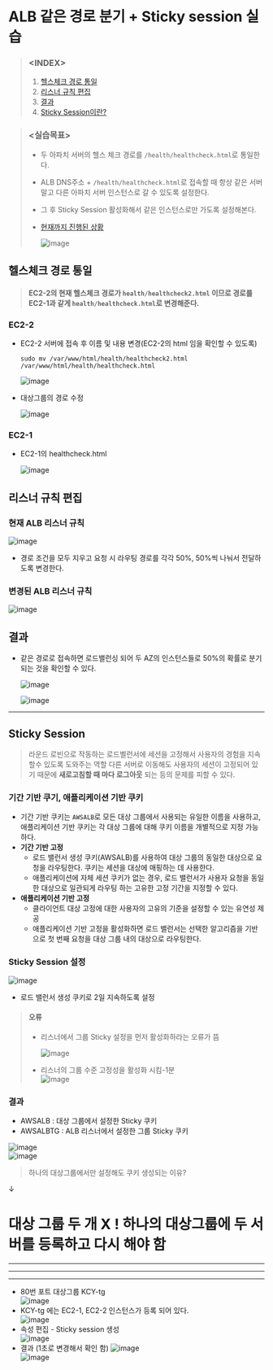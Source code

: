 # ALB 같은 경로 분기 + Sticky session 실습

> ### \<INDEX>
> 1. [헬스체크 경로 통일](#헬스체크-경로-통일)
> 2. [리스너 규칙 편집](#리스너-규칙-편집)
> 3. [결과](#결과)
> 4. [Sticky Session이란?](#Sticky-Session이란)

> ### \<실습목표>
> - 두 아파치 서버의 헬스 체크 경로를 `/health/healthcheck.html`로 통일한다.
> - ALB DNS주소 + `/health/healthcheck.html`로 접속할 때 항상 같은 서버 말고 다른 아파치 서버 인스턴스로 갈 수 있도록 설정한다.
> - 그 후 Sticky Session 활성화해서 같은 인스턴스로만 가도록 설정해본다.
> - [현재까지 진행된 상황](https://github.com/Clary0122/AWS/blob/main/%EC%8B%A4%EC%8A%B5%20-%20ALB%20%EB%8C%80%EC%83%81%EA%B7%B8%EB%A3%B9%20%ED%8F%AC%ED%8A%B8%208088%EB%A1%9C%20%EB%B3%80%EA%B2%BD.md#alb-%EB%8C%80%EC%83%81%EA%B7%B8%EB%A3%B9-%ED%8F%AC%ED%8A%B8-8088%EB%A1%9C-%EB%B3%80%EA%B2%BD)
>   
>   ![image](https://user-images.githubusercontent.com/79209568/170168223-38cd1161-3d98-42ed-b6af-e65a5981cfa7.png)


## 헬스체크 경로 통일
> #### EC2-2의 현재 헬스체크 경로가 `health/healthcheck2.html` 이므로 경로를 EC2-1과 같게 `health/healthcheck.html`로 변경해준다.

### EC2-2
- EC2-2 서버에 접속 후 이름 및 내용 변경(EC2-2의 html 임을 확인할 수 있도록)
  ```
  sudo mv /var/www/html/health/healthcheck2.html /var/www/html/health/healthcheck.html
  ```
  ![image](https://user-images.githubusercontent.com/79209568/170163502-0866ad98-4c65-4374-860a-dd61a5e5e1c3.png)
- 대상그룹의 경로 수정  
  
  ![image](https://user-images.githubusercontent.com/79209568/170164733-511c3ed5-2605-4d73-a757-b220bd152d5d.png)

### EC2-1
- EC2-1의 healthcheck.html  
  
  ![image](https://user-images.githubusercontent.com/79209568/170163632-8d506188-3ad3-43d9-87bb-982ee10cc533.png)

## 리스너 규칙 편집
### 현재 ALB 리스너 규칙
![image](https://user-images.githubusercontent.com/79209568/170164170-0d4ebb00-59e9-4aa0-b085-fe5acd71a1a8.png)
- 경로 조건을 모두 지우고 요청 시 라우팅 경로를 각각 50%, 50%씩 나눠서 전달하도록 변경한다.
### 변경된 ALB 리스너 규칙
![image](https://user-images.githubusercontent.com/79209568/170165109-6dfc75fd-2fd0-4871-bfae-153a360d9fa1.png)

## 결과
- 같은 경로로 접속하면 로드밸런싱 되어 두 AZ의 인스턴스들로 50%의 확률로 분기되는 것을 확인할 수 있다.  
  
  ![image](https://user-images.githubusercontent.com/79209568/170165599-1f7eaf4f-e92a-4dea-9433-3642efd973c5.png)  
  
  ![image](https://user-images.githubusercontent.com/79209568/170165667-e5706027-ecc6-4129-aec0-4b91b8391005.png)

<hr>

## Sticky Session
> 라운드 로빈으로 작동하는 로드벨런서에 세션을 고정해서 사용자의 경험을 지속할수 있도록 도와주는 역할
> 다른 서버로 이동해도 사용자의 세션이 고정되어 있기 때문에 **새로고침할 때 마다 로그아웃** 되는 등의 문제를 피할 수 있다. 
### 기간 기반 쿠기, 애플리케이션 기반 쿠키
- 기간 기반 쿠키는 `AWSALB`로 모든 대상 그룹에서 사용되는 유일한 이름을 사용하고, 애플리케이션 기반 쿠키는 각 대상 그룹에 대해 쿠키 이름을 개별적으로 지정 가능하다.
- **기간 기반 고정**
  - 로드 밸런서 생성 쿠키(AWSALB)를 사용하여 대상 그룹의 동일한 대상으로 요청을 라우팅한다. 쿠키는 세션을 대상에 매핑하는 데 사용한다.
  - 애플리케이션에 자체 세션 쿠키가 없는 경우, 로드 밸런서가 사용자 요청을 동일한 대상으로 일관되게 라우팅 하는 고유한 고정 기간을 지정할 수 있다.
- **애플리케이션 기반 고정**
  - 클라이언트 대상 고정에 대한 사용자의 고유의 기준을 설정할 수 있는 유연성 제공
  - 애플리케이션 기반 고정을 활성화하면 로드 밸런서는 선택한 알고리즘을 기반으로 첫 번째 요청을 대상 그룹 내의 대상으로 라우팅한다. 
### Sticky Session 설정
![image](https://user-images.githubusercontent.com/79209568/170184291-879d9eac-8698-4f78-9542-b78a00cbab6f.png)
- 로드 밸런서 생성 쿠키로 2일 지속하도록 설정
> #### 오류
> - 리스너에서 그룹 Sticky 설정을 먼저 활성화하라는 오류가 뜸   
>   
>   ![image](https://user-images.githubusercontent.com/79209568/170188359-48698fc3-97fc-409c-853a-98a66082a63f.png)
> - 리스너의 그룹 수준 고정성을 활성화 시킴-1분  
>   ![image](https://user-images.githubusercontent.com/79209568/170188925-5bdf3d59-2fb9-4915-9214-d24c6b62d935.png)

### 결과
- AWSALB : 대상 그룹에서 설정한 Sticky 쿠키
- AWSALBTG : ALB 리스너에서 설정한 그룹 Sticky 쿠키

![image](https://user-images.githubusercontent.com/79209568/170189510-c404a667-dbea-43e5-aa2f-4ecfb83f5585.png)  
![image](https://user-images.githubusercontent.com/79209568/170191610-5b7ea70f-7577-43aa-b350-a7847b176005.png)

> 하나의 대상그룹에서만 설정해도 쿠키 생성되는 이유?
  
↓


# 대상 그룹 두 개 X ! 하나의 대상그룹에 두 서버를 등록하고 다시 해야 함


<hr>

<hr>

<hr>

- 80번 포트 대상그룹 KCY-tg  
![image](https://user-images.githubusercontent.com/79209568/170207543-7d99d6f5-9043-4f61-96af-acb3f5969cb7.png)
- KCY-tg 에는 EC2-1, EC2-2 인스턴스가 등록 되어 있다.  
![image](https://user-images.githubusercontent.com/79209568/170207809-79940724-1479-4aee-ba21-188197e17616.png)
- 속성 편집 - Sticky session 생성  
![image](https://user-images.githubusercontent.com/79209568/170208153-971a11d7-caed-4e82-8a08-421cc2fe6da4.png)
- 결과 (1초로 변경해서 확인 함)
![image](https://user-images.githubusercontent.com/79209568/170208515-895b4f0e-35e0-4ff7-8562-b7451d9bc6ec.png)  
![image](https://user-images.githubusercontent.com/79209568/170208551-018a08f1-8fb1-4260-82e9-5dd400ef09c3.png)




